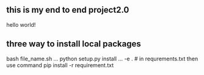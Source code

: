 ## this is my end to end project2.0
hello world!

## three way to install local packages
bash file_name.sh
...
python setup.py install
...
-e .  # in requrements.txt then use command 
pip install -r requirement.txt

